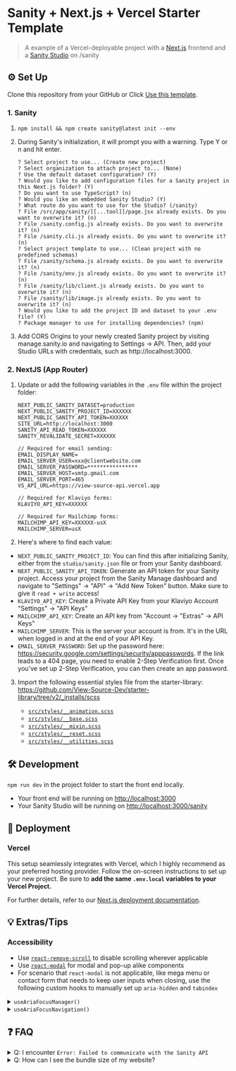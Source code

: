 # Sanity + Next.js + Vercel Starter Template

> A example of a Vercel-deployable project with a [Next.js](https://nextjs.org/) frontend and a [Sanity Studio](https://www.sanity.io) on /sanity

## ⚙️ Set Up

Clone this repository from your GitHub or Click [Use this template](https://github.com/View-Source-Dev/starter-next-js-sanity/generate).

### 1. Sanity

1. `npm install && npm create sanity@latest init --env`
2. During Sanity's initialization, it will prompt you with a warning. Type Y or n and hit enter.

   ```
   ? Select project to use... (Create new project)
   ? Select organization to attach project to... (None)
   ? Use the default dataset configuration? (Y)
   ? Would you like to add configuration files for a Sanity project in this Next.js folder? (Y)
   ? Do you want to use TypeScript? (n)
   ? Would you like an embedded Sanity Studio? (Y)
   ? What route do you want to use for the Studio? (/sanity)
   ? File /src/app/sanity/[[...tool]]/page.jsx already exists. Do you want to overwrite it? (n)
   ? File /sanity.config.js already exists. Do you want to overwrite it? (n)
   ? File /sanity.cli.js already exists. Do you want to overwrite it? (n)
   ? Select project template to use... (Clean project with no predefined schemas)
   ? File /sanity/schema.js already exists. Do you want to overwrite it? (n)
   ? File /sanity/env.js already exists. Do you want to overwrite it? (n)
   ? File /sanity/lib/client.js already exists. Do you want to overwrite it? (n)
   ? File /sanity/lib/image.js already exists. Do you want to overwrite it? (n)
   ? Would you like to add the project ID and dataset to your .env file? (Y)
   ? Package manager to use for installing dependencies? (npm)
   ```

3. Add CORS Origins to your newly created Sanity project by visiting manage.sanity.io and navigating to Settings → API. Then, add your Studio URLs with credentials, such as http://localhost:3000.

### 2. NextJS (App Router)

1. Update or add the following variables in the `.env` file within the project folder:

   ```
   NEXT_PUBLIC_SANITY_DATASET=production
   NEXT_PUBLIC_SANITY_PROJECT_ID=XXXXXX
   NEXT_PUBLIC_SANITY_API_TOKEN=XXXXXX
   SITE_URL=http://localhost:3000
   SANITY_API_READ_TOKEN=XXXXXX
   SANITY_REVALIDATE_SECRET=XXXXXX

   // Required for email sending:
   EMAIL_DISPLAY_NAME=
   EMAIL_SERVER_USER=xxx@clientwebsite.com
   EMAIL_SERVER_PASSWORD=****************
   EMAIL_SERVER_HOST=smtp.gmail.com
   EMAIL_SERVER_PORT=465
   VS_API_URL=https://view-source-api.vercel.app

   // Required for Klaviyo forms:
   KLAVIYO_API_KEY=XXXXXX

   // Required for Mailchimp forms:
   MAILCHIMP_API_KEY=XXXXXX-usX
   MAILCHIMP_SERVER=usX
   ```

2. Here's where to find each value:

- `NEXT_PUBLIC_SANITY_PROJECT_ID`: You can find this after initializing Sanity, either from the `studio/sanity.json` file or from your Sanity dashboard.
- `NEXT_PUBLIC_SANITY_API_TOKEN`: Generate an API token for your Sanity project. Access your project from the Sanity Manage dashboard and navigate to "Settings" → "API" → "Add New Token" button. Make sure to give it `read + write` access!
- `KLAVIYO_API_KEY`: Create a Private API Key from your Klaviyo Account "Settings" → "API Keys"
- `MAILCHIMP_API_KEY`: Create an API key from "Account → "Extras" → API Keys"
- `MAILCHIMP_SERVER`: This is the server your account is from. It's in the URL when logged in and at the end of your API Key.
- `EMAIL_SERVER_PASSWORD`: Set up the password here: https://security.google.com/settings/security/apppasswords. If the link leads to a 404 page, you need to enable 2-Step Verification first. Once you've set up 2-Step Verification, you can then create an app password.

3. Import the following essential styles file from the starter-library: https://github.com/View-Source-Dev/starter-library/tree/v2/_installs/scss

   - [`src/styles/__animation.scss`](https://github.com/View-Source-Dev/starter-library/blob/v2/_installs/scss/__animation.scss)
   - [`src/styles/__base.scss`](https://github.com/View-Source-Dev/starter-library/blob/v2/_installs/scss/__base.scss)
   - [`src/styles/__mixin.scss`](https://github.com/View-Source-Dev/starter-library/blob/v2/_installs/scss/__mixin.scss)
   - [`src/styles/__reset.scss`](https://github.com/View-Source-Dev/starter-library/blob/v2/_installs/scss/__reset.scss)
   - [`src/styles/__utilities.scss`](https://github.com/View-Source-Dev/starter-library/blob/v2/_installs/scss/__utilities.scss)

## 🛠️ Development

`npm run dev` in the project folder to start the front end locally.

- Your front end will be running on [http://localhost:3000](http://localhost:3000)
- Your Sanity Studio will be running on [http://localhost:3000/sanity](http://localhost:3000/sanity)

## 🚀 Deployment

### Vercel

This setup seamlessly integrates with Vercel, which I highly recommend as your preferred hosting provider. Follow the on-screen instructions to set up your new project. Be sure to **add the same `.env.local` variables to your Vercel Project.**

For further details, refer to our [Next.js deployment documentation](https://nextjs.org/docs/deployment).

## 💡 Extras/Tips

### Accessibility

- Use [`react-remove-scroll`](https://github.com/theKashey/react-remove-scroll) to disable scrolling wherever applicable
- Use [`react-modal`](https://github.com/reactjs/react-modal) for modal and pop-up alike components
- For scenario that `react-modal` is not applicable, like mega menu or contact form that needs to keep user inputs when closing, use the following custom hooks to manually set up `aria-hidden` and `tabindex`

<details>
<summary><code>useAriaFocusManager()</code></summary>

The `useAriaFocusManager` hook helps manage the focusability of elements based on their `aria-hidden` attribute, ensuring accessibility in scenarios like tab panels, modals, or other components with dynamic visibility. It adjusts the `tabindex` of focusable elements, ensuring that hidden elements are not focusable.

### 1. Import the `useAriaFocusManager` hook in components which ever needed

```js
import useAriaFocusManager from '@/hooks/useAriaFocusManager';
```

### 2. Create a Container Reference

Set up a `ref` for the container element that includes the focusable elements.
**This container will be observed for changes to the `aria-hidden` attribute.**

```js
const ariaRef = useRef(null);
```

### 3. Use useAriaFocusManager

Pass the `ariaRef`, any state dependencies, and an optional default `tabindex` (default is 1) to the hook.

```js
useAriaFocusManager(containerRef, [activeTab], 0);
```

- `containerRef` (required): The container that holds the focusable elements.
- `dependencies` (optional): Array of values (state/props) that will trigger re-evaluation of focusable elements when they change.
- `tabindex` (optional): The default `tabindex` value for focusable elements when they are not hidden. Default is `1`.
  - Adjust it if you need to control sequence of keyboard navigation, see [MDN](https://developer.mozilla.org/en-US/docs/Web/HTML/Global_attributes/tabindex) for more information

### 4. Apply aria-hidden Attribute

Ensure the container dynamically applies the aria-hidden attribute to control visibility and focusability.

```jsx
<div
	ref={ariaRef}
	aria-hidden={activeTab !== index} // Dynamically set aria-hidden
>
	{/* Focusable elements go here */}
</div>
```

### FAQ

#### Q1: Can I use this hook in multiple components on the same page?

Yes, each instance of `useAriaFocusManager` is independent and works with its own `ref`, allowing it to be used in different components without conflict.

#### Q2: What happens when dependencies change?

When a dependency changes, the focusable elements within the container are re-evaluated. This ensures that dynamic updates, such as tab switching or modal visibility, adjust focusability correctly.

#### Q3: Does this hook work with dynamically added components?

Yes, you can use `useAriaFocusManager` inside the components that are dynamically rendered in other components, such as in `Accordion.js`. Alternatively, pass the relevant dependencies to `useAriaFocusManager` to ensure it re-evaluates the focusable elements when state changes occur.

</details>

<details>
<summary><code>useAriaFocusNavigation()</code></summary>

The `useAriaFocusNavigation` hook manages keyboard navigation within a container, restricting focus to the elements within the component when active. This is particularly useful for modals, sidebars, or other UI components that need focus to remain contained while open.

### 1. Import the `useAriaFocusNavigation` Hook

```js
import useAriaFocusNavigation from '@/hooks/useAriaFocusNavigation';
```

### 2. Create a Container Reference

Set up a `ref` for the container element that holds the focusable elements. This is the element the hook will target.

```js
const modalRef = useRef(null);
```

### 3. Use `useAriaFocusNavigation`

Pass the container `ref`, an `isActive` boolean to toggle focus containment, and an optional `onExit` callback (to perform any cleanup or state updates when the component closes).

```js
useAriaFocusNavigation(modalRef, isModalOpen, handleModalClose);
```

- `containerRef` (required): Reference to the container holding the focusable elements.
- `isActive` (required): A boolean that determines if focus trapping is active (usually tied to the component’s visibility).
- `onExit` (optional): Callback function triggered when the focus navigation deactivates, often used to restore state or focus.

### 4. Apply `tabindex` and `aria-hidden` as Needed

Ensure that elements within the container are set up for focus management and are optionally hidden when inactive.

```jsx
<div ref={modalRef} aria-hidden={!isModalOpen}>
	{/* Focusable elements go here */}
</div>
```

### FAQ

#### Q1: Can I use `useAriaFocusNavigation` with multiple components?

Yes, each instance operates independently using its own `ref` and `isActive` state, making it suitable for multiple components within the same page.

#### Q2: How does `useAriaFocusNavigation` handle tab key behavior?

The hook traps tab key navigation within the focusable elements inside the container, cycling back to the first element when the last one is reached and vice versa. This ensures that users cannot tab outside the modal or component while it is open.

#### Q3: What happens to focus when the component deactivates?

When `isActive` becomes `false`, the hook restores focus to the last focused element before the component was activated. The optional `onExit` callback also allows additional cleanup if needed.

</details>

## ❓ FAQ

<details>
<summary>Q: I encounter <code>Error: Failed to communicate with the Sanity API</code></summary>

If you encounter this error, log out and log back in again. Run `sanity logout` and then `sanity login` to resolve it.

</details>

<details>
<summary>Q: How can I see the bundle size of my website?</summary>

Run `npm run analyze` from your project folder. This will build your site and automatically display the [Webpack Bundle Analyzer](https://github.com/webpack-contrib/webpack-bundle-analyzer) for your site's build files.

</details>
